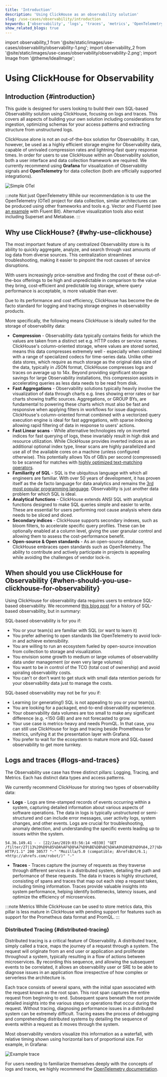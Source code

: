 ```yaml
---
title: 'Introduction'
description: 'Using ClickHouse as an observability solution'
slug: /use-cases/observability/introduction
keywords: ['observability', 'logs', 'traces', 'metrics', 'OpenTelemetry', 'Grafana', 'OTel']
show_related_blogs: true
---
```


import observability_1 from '@site/static/images/use-cases/observability/observability-1.png';
import observability_2 from '@site/static/images/use-cases/observability/observability-2.png';
import Image from '@theme/IdealImage';

# Using ClickHouse for Observability

## Introduction {#introduction}

This guide is designed for users looking to build their own SQL-based Observability solution using ClickHouse, focusing on logs and traces. This covers all aspects of building your own solution including considerations for ingestion, optimizing schemas for your access patterns and extracting structure from unstructured logs.

ClickHouse alone is not an out-of-the-box solution for Observability. It can, however, be used as a highly efficient storage engine for Observability data, capable of unrivaled compression rates and lightning-fast query response times. In order for users to use ClickHouse within an Observability solution, both a user interface and data collection framework are required. We currently recommend using **Grafana** for visualization of Observability signals and **OpenTelemetry** for data collection (both are officially supported integrations).

<Image img={observability_1} alt="Simple OTel" size="md"/>

<br />

:::note Not just OpenTelemetry
While our recommendation is to use the OpenTelemetry (OTel) project for data collection, similar architectures can be produced using other frameworks and tools e.g. Vector and Fluentd (see [an example](https://clickhouse.com/blog/kubernetes-logs-to-clickhouse-fluent-bit) with Fluent Bit). Alternative visualization tools also exist including Superset and Metabase.
:::

## Why use ClickHouse? {#why-use-clickhouse}

The most important feature of any centralized Observability store is its ability to quickly aggregate, analyze, and search through vast amounts of log data from diverse sources. This centralization streamlines troubleshooting, making it easier to pinpoint the root causes of service disruptions.

With users increasingly price-sensitive and finding the cost of these out-of-the-box offerings to be high and unpredictable in comparison to the value they bring, cost-efficient and predictable log storage, where query performance is acceptable, is more valuable than ever.

Due to its performance and cost efficiency, ClickHouse has become the de facto standard for logging and tracing storage engines in observability products.

More specifically, the following means ClickHouse is ideally suited for the storage of observability data:

- **Compression** - Observability data typically contains fields for which the values are taken from a distinct set e.g. HTTP codes or service names. ClickHouse's column-oriented storage, where values are stored sorted, means this data compresses extremely well - especially when combined with a range of specialized codecs for time-series data. Unlike other data stores, which require as much storage as the original data size of the data, typically in JSON format, ClickHouse compresses logs and traces on average up to 14x. Beyond providing significant storage savings for large Observability installations, this compression assists in accelerating queries as less data needs to be read from disk.
- **Fast Aggregations** - Observability solutions typically heavily involve the visualization of data through charts e.g. lines showing error rates or bar charts showing traffic sources. Aggregations, or GROUP BYs, are fundamental to powering these charts which must also be fast and responsive when applying filters in workflows for issue diagnosis. ClickHouse's column-oriented format combined with a vectorized query execution engine is ideal for fast aggregations, with sparse indexing allowing rapid filtering of data in response to users' actions.
- **Fast Linear scans** - While alternative technologies rely on inverted indices for fast querying of logs, these invariably result in high disk and resource utilization. While ClickHouse provides inverted indices as an additional optional index type, linear scans are highly parallelized and use all of the available cores on a machine (unless configured otherwise). This potentially allows 10s of GB/s per second (compressed) to be scanned for matches with [highly optimized text-matching operators](/sql-reference/functions/string-search-functions).
- **Familiarity of SQL** - SQL is the ubiquitous language with which all engineers are familiar. With over 50 years of development, it has proven itself as the de facto language for data analytics and remains the [3rd most popular programming language](https://clickhouse.com/blog/the-state-of-sql-based-observability#lingua-franca). Observability is just another data problem for which SQL is ideal.
- **Analytical functions** - ClickHouse extends ANSI SQL with analytical functions designed to make SQL queries simple and easier to write. These are essential for users performing root cause analysis where data needs to be sliced and diced.
- **Secondary indices** -  ClickHouse supports secondary indexes, such as bloom filters, to accelerate specific query profiles. These can be optionally enabled at a column level, giving the user granular control and allowing them to assess the cost-performance benefit.
- **Open-source & Open standards** - As an open-source database, ClickHouse embraces open standards such as OpenTelemetry. The ability to contribute and actively participate in projects is appealing while avoiding the challenges of vendor lock-in.

## When should you use ClickHouse for Observability {#when-should-you-use-clickhouse-for-observability}

Using ClickHouse for observability data requires users to embrace SQL-based observability. We recommend [this blog post](https://clickhouse.com/blog/the-state-of-sql-based-observability) for a history of SQL-based observability, but in summary:

SQL-based observability is for you if:

- You or your team(s) are familiar with SQL (or want to learn it)
- You prefer adhering to open standards like OpenTelemetry to avoid lock-in and achieve extensibility.
- You are willing to run an ecosystem fueled by open-source innovation from collection to storage and visualization.
- You envision some growth to medium or large volumes of observability data under management (or even very large volumes)
- You want to be in control of the TCO (total cost of ownership) and avoid spiraling observability costs.
- You can't or don't want to get stuck with small data retention periods for your observability data just to manage the costs.

SQL-based observability may not be for you if:

- Learning (or generating!) SQL is not appealing to you or your team(s).
- You are looking for a packaged, end-to-end observability experience.
- Your observability data volumes are too small to make any significant difference (e.g. &lt;150 GiB) and are not forecasted to grow.
- Your use case is metrics-heavy and needs PromQL. In that case, you can still use ClickHouse for logs and tracing beside Prometheus for metrics, unifying it at the presentation layer with Grafana.
- You prefer to wait for the ecosystem to mature more and SQL-based observability to get more turnkey.

## Logs and traces {#logs-and-traces}

The Observability use case has three distinct pillars: Logging, Tracing, and Metrics. Each has distinct data types and access patterns.

We currently recommend ClickHouse for storing two types of observability data:

- **Logs** - Logs are time-stamped records of events occurring within a system, capturing detailed information about various aspects of software operations. The data in logs is typically unstructured or semi-structured and can include error messages, user activity logs, system changes, and other events. Logs are crucial for troubleshooting, anomaly detection, and understanding the specific events leading up to issues within the system.

```response
54.36.149.41 - - [22/Jan/2019:03:56:14 +0330] "GET
/filter/27|13%20%D9%85%DA%AF%D8%A7%D9%BE%DB%8C%DA%A9%D8%B3%D9%84,27|%DA%A9%D9%85%D8%AA%D8%B1%20%D8%A7%D8%B2%205%20%D9%85%DA%AF%D8%A7%D9%BE%DB%8C%DA%A9%D8%B3%D9%84,p53 HTTP/1.1" 200 30577 "-" "Mozilla/5.0 (compatible; AhrefsBot/6.1; +http://ahrefs.com/robot/)" "-"
```

- **Traces** - Traces capture the journey of requests as they traverse through different services in a distributed system, detailing the path and performance of these requests. The data in traces is highly structured, consisting of spans and traces that map out each step a request takes, including timing information. Traces provide valuable insights into system performance, helping identify bottlenecks, latency issues, and optimize the efficiency of microservices.

:::note Metrics
While ClickHouse can be used to store metrics data, this pillar is less mature in ClickHouse with pending support for features such as support for the Prometheus data format and PromQL.
:::

### Distributed Tracing {#distributed-tracing}

Distributed tracing is a critical feature of Observability. A distributed trace, simply called a trace, maps the journey of a request through a system. The request will originate from an end user or application and proliferate throughout a system, typically resulting in a flow of actions between microservices. By recording this sequence, and allowing the subsequent events to be correlated, it allows an observability user or SRE to be able to diagnose issues in an application flow irrespective of how complex or serverless the architecture is.

Each trace consists of several spans, with the initial span associated with the request known as the root span. This root span captures the entire request from beginning to end. Subsequent spans beneath the root provide detailed insights into the various steps or operations that occur during the request. Without tracing, diagnosing performance issues in a distributed system can be extremely difficult. Tracing eases the process of debugging and comprehending distributed systems by detailing the sequence of events within a request as it moves through the system.

Most observability vendors visualize this information as a waterfall, with relative timing shown using horizontal bars of proportional size. For example, in Grafana:

<Image img={observability_2} alt="Example trace" size="lg" border/>

For users needing to familiarize themselves deeply with the concepts of logs and traces, we highly recommend the [OpenTelemetry documentation](https://opentelemetry.io/docs/concepts/).

